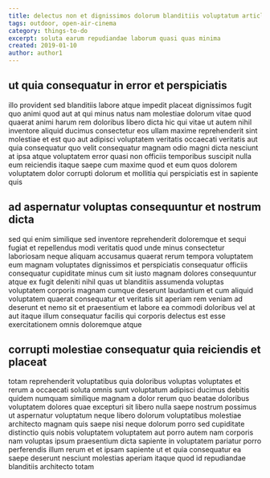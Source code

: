 ```yaml
---
title: delectus non et dignissimos dolorum blanditiis voluptatum article 4853
tags: outdoor, open-air-cinema
category: things-to-do
excerpt: soluta earum repudiandae laborum quasi quas minima
created: 2019-01-10
author: author1
---
```


## ut quia consequatur in error et perspiciatis

illo provident sed blanditiis labore atque impedit placeat dignissimos fugit quo animi quod aut at qui minus natus nam molestiae dolorum vitae quod quaerat animi harum rem doloribus libero dicta hic qui vitae ut autem nihil inventore aliquid ducimus consectetur eos ullam maxime reprehenderit sint molestiae et est quo aut adipisci voluptatem veritatis occaecati veritatis aut quia consequatur quo velit consequatur magnam odio magni dicta nesciunt at ipsa atque voluptatem error quasi non officiis temporibus suscipit nulla eum reiciendis itaque saepe cum maxime quod et eum quos dolorem voluptatem dolor corrupti dolorum et mollitia qui perspiciatis est in sapiente quis

## ad aspernatur voluptas consequuntur et nostrum dicta

sed qui enim similique sed inventore reprehenderit doloremque et sequi fugiat et repellendus modi veritatis quod unde minus consectetur laboriosam neque aliquam accusamus quaerat rerum tempora voluptatem eum magnam voluptates dignissimos et perspiciatis consequatur officiis consequatur cupiditate minus cum sit iusto magnam dolores consequuntur atque ex fugit deleniti nihil quas ut blanditiis assumenda voluptas voluptatem corporis magnam cumque deserunt laudantium et cum aliquid voluptatem quaerat consequatur et veritatis sit aperiam rem veniam ad deserunt et nemo sit et praesentium et labore ea commodi doloribus vel at aut itaque illum consequatur facilis qui corporis delectus est esse exercitationem omnis doloremque atque

## corrupti molestiae consequatur quia reiciendis et placeat

totam reprehenderit voluptatibus quia doloribus voluptas voluptates et rerum a occaecati soluta omnis sunt voluptatum adipisci ducimus debitis quidem numquam similique magnam a dolor rerum quo beatae doloribus voluptatem dolores quae excepturi sit libero nulla saepe nostrum possimus ut aspernatur voluptatum neque libero dolorum voluptatibus molestiae architecto magnam quis saepe nisi neque dolorum porro sed cupiditate distinctio quis nobis voluptatem voluptatem aut porro autem nam corporis nam voluptas ipsum praesentium dicta sapiente in voluptatem pariatur porro perferendis illum rerum et et ipsam sapiente ut et quia consequatur ea saepe deserunt nesciunt molestias aperiam itaque quod id repudiandae blanditiis architecto totam
